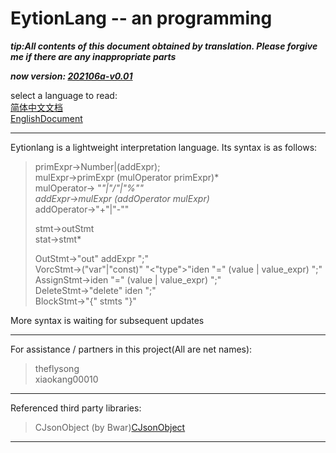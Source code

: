 # EytionLang -- an programming
***tip:All contents of this document obtained by translation. Please forgive me if there are any inappropriate parts***  
  
***now version: <u>202106a-v0.01</u>***

select a language to read:  
[简体中文文档](doc/zh-cn.md)  
[EnglishDocument](doc/en-us.md)  
  
---
 
Eytionlang is a lightweight interpretation language. Its syntax is as follows:
> primExpr->Number|(addExpr);  
> mulExpr->primExpr (mulOperator primExpr)*  
> mulOperator-> "*"|"/"|"%""  
> addExpr->mulExpr (addOperator mulExpr)*  
> addOperator->"+"|"-""  
>   
> stmt->outStmt  
> stat->stmt*  
> 
> OutStmt->"out" addExpr ";"  
> VorcStmt->("var"|"const)" "<"type">"iden "=" (value | value_expr) ";"  
> AssignStmt->iden "=" (value | value_expr) ";"  
> DeleteStmt->"delete" iden ";"  
> BlockStmt->"{" stmts "}"  

More syntax is waiting for subsequent updates  
  
---
  
For assistance / partners in this project(All are net names):
> theflysong  
> xiaokang00010

---  
  
Referenced third party libraries:  
> CJsonObject (by Bwar)[CJsonObject](https://github.com/Bwar/CJsonObject)

---